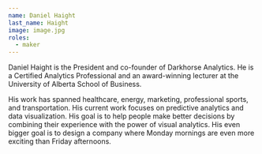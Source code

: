 ```yaml
---
name: Daniel Haight
last_name: Haight
image: image.jpg
roles:
  - maker
---
```

Daniel Haight is the President and co-founder of Darkhorse Analytics. He is a Certified Analytics Professional and an award-winning lecturer at the University of Alberta School of Business.

His work has spanned healthcare, energy, marketing, professional sports, and transportation. His current work focuses on predictive analytics and data visualization. His goal is to help people make better decisions by combining their experience with the power of visual analytics.  His even bigger goal is to design a company where Monday mornings are even more exciting than Friday afternoons.
